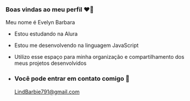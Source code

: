 ### Boas vindas ao meu perfil ❤️👋

Meu nome é Evelyn Barbara

- Estou estudando na Alura
- Estou me desenvolvendo na linguagem JavaScript
- Utilizo esse espaço para minha organização e compartilhamento dos meus projetos desenvolvidos

- ### Você pode entrar em contato comigo 📧

  LindBarbie791@gmail.com
